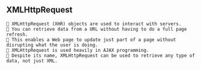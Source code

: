 ## XMLHttpRequest

    🔹 XMLHttpRequest (XHR) objects are used to interact with servers.
    🔹 You can retrieve data from a URL without having to do a full page refresh.
    🔹 This enables a Web page to update just part of a page without disrupting what the user is doing.
    🔹 XMLHttpRequest is used heavily in AJAX programming.
    🔹 Despite its name, XMLHttpRequest can be used to retrieve any type of data, not just XML.
